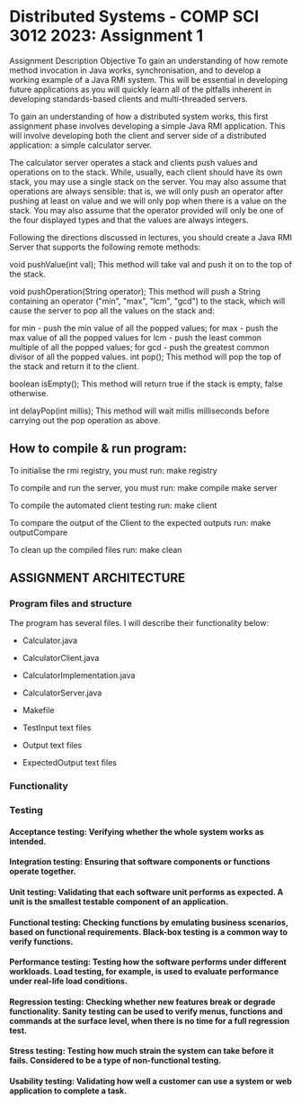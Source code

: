 # Distributed Systems - COMP SCI 3012 2023: Assignment 1
Assignment Description
Objective
To gain an understanding of how remote method invocation in Java works, synchronisation, and to develop a working example of a Java RMI system. This will be essential in developing future applications as you will quickly learn all of the pitfalls inherent in developing standards-based clients and multi-threaded servers.

To gain an understanding of how a distributed system works, this first assignment phase involves developing a simple Java RMI application. This will involve developing both the client and server side of a distributed application: a simple calculator server.

The calculator server operates a stack and clients push values and operations on to the stack. While, usually, each client should have its own stack, you may use a single stack on the server. You may also assume that operations are always sensible: that is, we will only push an operator after pushing at least on value and we will only pop when there is a value on the stack. You may also assume that the operator provided will only be one of the four displayed types and that the values are always integers.

Following the directions discussed in lectures, you should create a Java RMI Server that supports the following remote methods:

void pushValue(int val);
This method will take val and push it on to the top of the stack.

void pushOperation(String operator); 
This method will push a String containing an operator ("min", "max", "lcm", "gcd") to the stack, which will cause the server to pop all the values on the stack and:

for min - push the min value of all the popped values;
for max - push the max value of all the popped values
for lcm - push the least common multiple of all the popped values;
for gcd - push the greatest common divisor of all the popped values.
int pop(); 
This method will pop the top of the stack and return it to the client.

boolean isEmpty(); 
This method will return true if the stack is empty, false otherwise.

int delayPop(int millis); 
This method will wait millis milliseconds before carrying out the pop operation as above.
<!-- TIPS FROM THE LECTURE -->
<!--
    - Makefile: has to compile 
    - Readme: 1. they want to how to run code
    - Client: we should be able to use it to test out the functions required for the assignment
    - Multiple Client at the same time: script which will start running clients at the same time 
        - use multithreading to start multiple clients at the same time?
    Bonus marks
        - add ID (hashmap clientID -> stack)
        - ***factory rmi***
 -->
## How to compile & run program:
To initialise the rmi registry, you must run:
    make registry 

To compile and run the server, you must run:
    make compile
    make server

To compile the automated client testing run:
    make client

To compare the output of the Client to the expected outputs run:
    make outputCompare

To clean up the compiled files run:
    make clean

## ASSIGNMENT ARCHITECTURE
### Program files and structure
The program has several files. I will describe their functionality below:
- Calculator.java

- CalculatorClient.java

- CalculatorImplementation.java

- CalculatorServer.java

- Makefile

- TestInput text files

- Output text files

- ExpectedOutput text files

### Functionality


### Testing 
#### Acceptance testing: Verifying whether the whole system works as intended.
#### Integration testing: Ensuring that software components or functions operate together.
#### Unit testing: Validating that each software unit performs as expected. A unit is the smallest testable component of an application.
#### Functional testing: Checking functions by emulating business scenarios, based on functional requirements. Black-box testing is a common way to verify functions.
#### Performance testing: Testing how the software performs under different workloads. Load testing, for example, is used to evaluate performance under real-life load conditions.
#### Regression testing: Checking whether new features break or degrade functionality. Sanity testing can be used to verify menus, functions and commands at the surface level, when there is no time for a full regression test.
#### Stress testing: Testing how much strain the system can take before it fails. Considered to be a type of non-functional testing.
#### Usability testing: Validating how well a customer can use a system or web application to complete a task.
